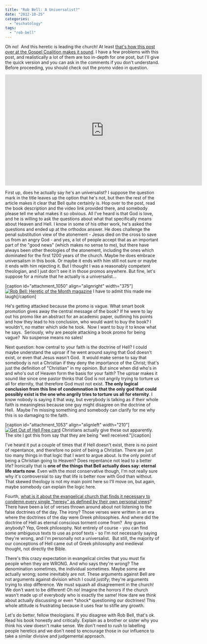 ```yaml
---
title: "Rob Bell: A Universalist?"
date: "2012-10-25"
categories: 
  - "eschatology"
tags: 
  - "rob-bell"
---
```


Oh no!  And this heretic is leading the church! At least [that's how this post over at the Gospel Coalition makes it sound](https://blogs.thegospelcoalition.org/justintaylor/2011/02/26/rob-bell-universalist/). I have a few problems with this post, and realistically a lot of them are too in-depth for one post, but I'll give the quick version and you can ask in the comments if you don't understand. Before proceeding, you should check out the promo video in question.

<iframe src="http://www.youtube.com/embed/OkYp0K92aDA" frameborder="0" width="640" height="360"></iframe>

<!--more-->

First up, does he actually say he's an universalist? I suppose the question mark in the title leaves up the option that he's not, but then the rest of the article makes it clear that Bell quite certainly is. Hop over to the post, read the book description and the video link provided there, and somebody please tell me what makes it so obvious. All I've heard is that God is love, and he is willing to ask the questions about what that specifically means about Heaven and Hell. I know in some of his other work, he's asked the questions and ended up at the orthodox answer. He does challenge the penal substitution view of the atonement - Jesus died on the cross to save us from an angry God - and yes, a lot of people accept that as an important part of the "good news" (which makes no sense to me), but there have always been other theologies of the atonement, including the ones which dominated for the first 1200 years of the church. Maybe he does embrace universalism in this book. Or maybe it ends with him still not sure or maybe it ends with him rejecting it. But I thought I was a reasonably competent theologian, and I just don't see it in those promos anywhere. But fine, let's suppose for a minute that he actually is a universalist...

\[caption id="attachment\_1050" align="alignright" width="375"\][![Rob Bell: Heretic of the Month magazine](images/rob-bell-magazine.jpg "Rob Bell: Heretic of the Month magazine")](http://www.anabaptistredux.com/wp-content/uploads/2012/10/rob-bell-magazine.jpg) I have to admit this made me laugh\[/caption\]

He's getting attacked because the promo is vague. What smart book promotion gives away the central message of the book? If he were to lay out his promo like an abstract for an academic paper, outlining his points and how they lead to his conclusion, who would want to buy the book? I wouldn't, no matter which side he took.  Now I want to buy it to know what he says.  Seriously, why are people attacking a book promo for being vague?  No suspense means no sales!

Next question: how central to your faith is the doctrine of Hell? I could maybe understand the uproar if he went around saying that God doesn't exist, or even that Jesus wasn't God.  It would make sense to say that somebody is not a Christian if they deny the importance of the Christ; that's just the definition of "Christian" in my opinion. But since when did who's in and who's out of Heaven form the basis for your faith? The uproar makes it sound like since one pastor thinks that God is not angrily trying to torture us all for eternity, that therefore God must not exist. **The only logical conclusion from this line of condemnation is that the only god that could possibly exist is the one who angrily tries to torture us all for eternity**. I know nobody is saying it that way, but everybody is talking as if their whole faith is meaningless because one guy might disagree on the doctrine of Hell.  Maybe I'm missing something and somebody can clarify for me why this is so damaging to the faith.

\[caption id="attachment\_1053" align="alignleft" width="210"\][![Get Out of Hell Free card](images/Get-Out-of-Hell-Free-card.jpg "Get Out of Hell Free card")](http://www.anabaptistredux.com/wp-content/uploads/2012/10/Get-Out-of-Hell-Free-card.jpg) Christians actually give these out apparently. The site I got this from say that they are being "well received."\[/caption\]

I've heard it put a couple of times that if Hell doesn't exist, there is no point of repentance, and therefore no point of being a Christian. There are just too many things in that logic that I want to argue about. Is the only point of being a Christian going to Heaven? Does repentance not lead to a better life? Ironically that is **one of the things that Bell actually does say: eternal life starts now**. Even with the most conservative though, I'm not really sure why it's controversial to say that life is better now with God than without. That skewed theology is not my main point here so I'll move on, but again, maybe somebody can explain the logic here.

Fourth, [what is it about the evangelical church that finds it necessary to condemn every single "heresy" as defined by their own personal views](http://anabaptistredux.com/evangelical-inquisitions/ "Evangelical Inquisitions")? There have been a lot of verses thrown around about not listening to the false doctrines of the day. The irony? Those verses were written in an era where the doctrines of the day were Greek philosophies. And where did the doctrine of Hell as eternal conscious torment come from?  Any guess anybody? Yep, Greek philosophy. Not entirely of course - you can find some ambiguous texts to use as proof texts - so I'm not necessarily saying they're wrong, and I'm personally not a universalist.  But still, the majority of our conceptions of Hell came out of Greek philosophy and medieval thought, not directly the Bible.

There's this crazy expectation in evangelical circles that you must fix people when they are WRONG. And who says they're wrong? The denomination sometimes, the individual sometimes. Maybe some are actually wrong; some inevitably are not. These arguments against Bell are not arguments against division which I could justify; they're arguments trying to stop difference. We must squash all disagreement in the church! We don't want to be different! Oh no! Imagine the horrors if the church wasn't made up of everybody who is exactly the same! How dare we think about actually discussing or even \*shock\* questioning our doctrines! This whole attitude is frustrating because it uses fear to stifle any growth.

Let's do better, fellow theologians. If you disagree with Rob Bell, that's ok. Read his book honestly and critically. Explain as a brother or sister why you think his view doesn't make sense. We don't need to rush to labelling people heretics and we don't need to encourage those in our influence to take a similar divisive and judgemental approach.
